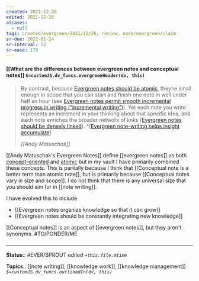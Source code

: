 ```yaml
---
created: 2021-12-26 
edited: 2021-12-26
aliases:
  - null
tags: created/evergreen/2021/12/26, review, node/evergreen/claim
sr-due: 2022-01-24
sr-interval: 12
sr-ease: 170
---
```


#### [[What are the differences between evergreen notes and conceptual notes]] `$=customJS.dv_funcs.evergreenHeader(dv, this)`

> By contrast, because [Evergreen notes should be atomic](https://notes.andymatuschak.org/z4Rrmh17vMBbauEGnFPTZSK3UmdsGExLRfZz1), they’re small enough in scope that you can start and finish one note in well under half an hour (see [Evergreen notes permit smooth incremental progress in writing (“incremental writing”)](https://notes.andymatuschak.org/z6C5H4eYH2A4omfNLuUcDiKibQ1hZG2RGNZ97)). Yet each note you write represents an increment in your thinking about that specific idea, and each note enriches the broader network of links ([Evergreen notes should be densely linked](https://notes.andymatuschak.org/z2HUE4ABbQjUNjrNemvkTCsLa1LPDRuwh1tXC)).
^[[Evergreen note-writing helps insight accumulate](https://notes.andymatuschak.org/z6cFzJWgj9vZpnrQsjrZ8yCNREzCTgyFeVZTb)]
>
> <cite>[[Andy Matuschak]]</cite>

[[Andy Matuschak's Evergreen Notes]] define [[evergreen notes]] as both [concept-oriented](https://notes.andymatuschak.org/z6bci25mVUBNFdVWSrQNKr6u7AZ1jFzfTVbMF) and [atomic](https://notes.andymatuschak.org/z4Rrmh17vMBbauEGnFPTZSK3UmdsGExLRfZz1) but in my vault I have primarily combined these concepts. This is partially because I think that
[[Conceptual note is a better term than atomic note]], but is primarily because [[Conceptual notes vary in size and scope]].
I do not think that there is any universal size that you should aim for in [[note writing]]. 

I have evolved this to include
- [[Evergreen notes organize knowledge so that it can grow]]
- [[Evergreen notes should be constantly integrating new knowledge]]

[[Conceptual notes]] is an aspect of [[evergreen notes]], but they aren't synonyms. #TO/PONDER/ME 

### <hr class="footnote"/>

**Status**:: #EVER/SPROUT
*edited `=this.file.mtime`*

**Topics**:: [[note writing]], [[knowledge work]], [[knowledge management]]
*`$=customJS.dv_funcs.outlinedIn(dv, this)`*


